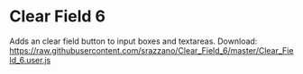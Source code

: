 # Clear Field 6
Adds an clear field button to input boxes and textareas.
Download: https://raw.githubusercontent.com/srazzano/Clear_Field_6/master/Clear_Field_6.user.js

